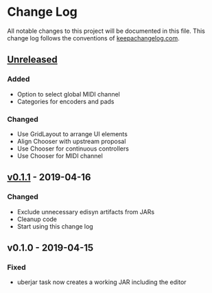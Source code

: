 # Change Log
All notable changes to this project will be documented in this file. This change log follows the conventions of [keepachangelog.com](http://keepachangelog.com/).

## [Unreleased]
### Added
- Option to select global MIDI channel
- Categories for encoders and pads

### Changed
- Use GridLayout to arrange UI elements
- Align Chooser with upstream proposal
- Use Chooser for continuous controllers
- Use Chooser for MIDI channel

## [v0.1.1] - 2019-04-16
### Changed
- Exclude unnecessary edisyn artifacts from JARs
- Cleanup code
- Start using this change log

## v0.1.0 - 2019-04-15
### Fixed
- uberjar task now creates a working JAR including the editor

[Unreleased]: https://github.com/danielappelt/edisyn-beatstep/compare/v0.1.1...HEAD
[v0.1.1]: https://github.com/danielappelt/edisyn-beatstep/compare/v0.1.0...v0.1.1
